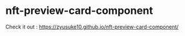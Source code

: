 # nft-preview-card-component
Check it out : https://zyusuke10.github.io/nft-preview-card-component/
